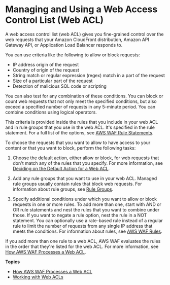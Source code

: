 # Managing and Using a Web Access Control List \(Web ACL\)<a name="web-acl"></a>

A web access control list \(web ACL\) gives you fine\-grained control over the web requests that your Amazon CloudFront distribution, Amazon API Gateway API, or Application Load Balancer responds to\. 

You can use criteria like the following to allow or block requests: 
+ IP address origin of the request
+ Country of origin of the request
+ String match or regular expression \(regex\) match in a part of the request
+ Size of a particular part of the request
+ Detection of malicious SQL code or scripting 

You can also test for any combination of these conditions\. You can block or count web requests that not only meet the specified conditions, but also exceed a specified number of requests in any 5\-minute period\. You can combine conditions using logical operators\. 

This criteria is provided inside the rules that you include in your web ACL and in rule groups that you use in the web ACL\. It's specified in the rule statement\. For a full list of the options, see [AWS WAF Rule Statements](waf-rule-statements.md)\.

To choose the requests that you want to allow to have access to your content or that you want to block, perform the following tasks:

1. Choose the default action, either allow or block, for web requests that don't match any of the rules that you specify\. For more information, see [Deciding on the Default Action for a Web ACL](web-acl-processing.md#web-acl-default-action)\.

1. Add any rule groups that you want to use in your web ACL\. Managed rule groups usually contain rules that block web requests\. For information about rule groups, see [Rule Groups](waf-rule-groups.md)\. 

1. Specify additional conditions under which you want to allow or block requests in one or more rules\. To add more than one, start with AND or OR rule statements and nest the rules that you want to combine under those\. If you want to negate a rule option, nest the rule in a NOT statement\. You can optionally use a rate\-based rule instead of a regular rule to limit the number of requests from any single IP address that meets the conditions\. For information about rules, see [AWS WAF Rules](waf-rules.md)\.

 If you add more than one rule to a web ACL, AWS WAF evaluates the rules in the order that they're listed for the web ACL\. For more information, see [How AWS WAF Processes a Web ACL](web-acl-processing.md)\.

**Topics**
+ [How AWS WAF Processes a Web ACL](web-acl-processing.md)
+ [Working with Web ACLs](web-acl-working-with.md)